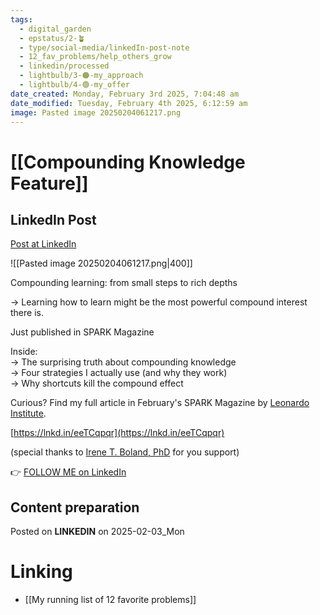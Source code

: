 ```yaml
---
tags:
  - digital_garden
  - epstatus/2-🪴
  - type/social-media/linkedIn-post-note
  - 12_fav_problems/help_others_grow
  - linkedin/processed
  - lightbulb/3-🟠-my_approach
  - lightbulb/4-🟢-my_offer
date_created: Monday, February 3rd 2025, 7:04:48 am
date_modified: Tuesday, February 4th 2025, 6:12:59 am
image: Pasted image 20250204061217.png
---
```

# [[Compounding Knowledge Feature]]
## LinkedIn Post
[Post at LinkedIn](https://www.linkedin.com/posts/sebastiankamilli_compounding-learning-from-small-steps-to-activity-7292074204705812480-cP31?utm_source=share&utm_medium=member_desktop&rcm=ACoAAA1M1pkBgWCYPhT45EpfLiHzViQqRWNCIv4)

![[Pasted image 20250204061217.png|400]]

Compounding learning: from small steps to rich depths  
  
→ Learning how to learn might be the most powerful compound interest there is.  

Just published in SPARK Magazine  
  
Inside:  
→ The surprising truth about compounding knowledge  
→ Four strategies I actually use (and why they work)  
→ Why shortcuts kill the compound effect  
  
Curious? Find my full article in February's SPARK Magazine by [Leonardo Institute](https://www.linkedin.com/company/leonardoinstitute/).  
  
[https://lnkd.in/eeTCqpqr](https://lnkd.in/eeTCqpqr)  

(special thanks to [Irene T. Boland, PhD](https://www.linkedin.com/in/drireneboland/) for you support)

👉 [FOLLOW ME on LinkedIn](https://www.linkedin.com/comm/mynetwork/discovery-see-all?usecase=PEOPLE_FOLLOWS&followMember=sebastiankamilli)

## Content preparation

Posted on **LINKEDIN** on 2025-02-03_Mon
# Linking
+ [[My running list of 12 favorite problems]]